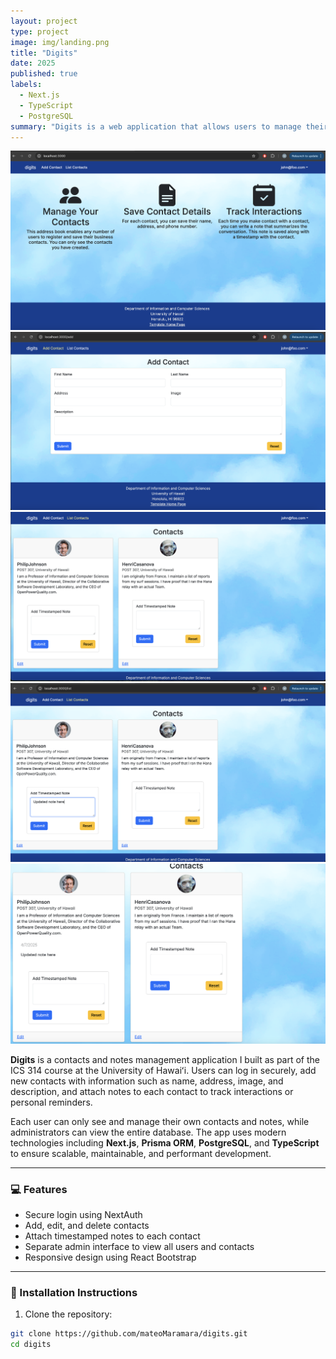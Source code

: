 ```yaml
---
layout: project
type: project
image: img/landing.png
title: "Digits"
date: 2025
published: true
labels:
  - Next.js
  - TypeScript
  - PostgreSQL
summary: "Digits is a web application that allows users to manage their personal contacts and attach notes to them. Built with Next.js, Prisma, and PostgreSQL."
---
```


<img width="600px" class="rounded float-start pe-4" src="../img/DIGIT1.PNG">
<img width="600px" class="rounded float-start pe-4" src="../img/DIGIT2.PNG">
<img width="600px" class="rounded float-start pe-4" src="../img/DIGIT3.PNG">
<img width="600px" class="rounded float-start pe-4" src="../img/DIGIT4.PNG">
<img width="600px" class="rounded float-start pe-4" src="../img/DIGIT5.PNG">

**Digits** is a contacts and notes management application I built as part of the ICS 314 course at the University of Hawaiʻi. Users can log in securely, add new contacts with information such as name, address, image, and description, and attach notes to each contact to track interactions or personal reminders.

Each user can only see and manage their own contacts and notes, while administrators can view the entire database. The app uses modern technologies including **Next.js**, **Prisma ORM**, **PostgreSQL**, and **TypeScript** to ensure scalable, maintainable, and performant development.

---

### 💻 Features

- Secure login using NextAuth
- Add, edit, and delete contacts
- Attach timestamped notes to each contact
- Separate admin interface to view all users and contacts
- Responsive design using React Bootstrap

---

### 🚀 Installation Instructions

1. Clone the repository:

```bash
git clone https://github.com/mateoMaramara/digits.git
cd digits
